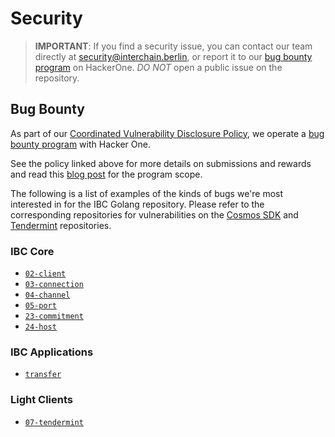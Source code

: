 # Security

> **IMPORTANT**: If you find a security issue, you can contact our team directly at
security@interchain.berlin, or report it to our [bug bounty program](https://hackerone.com/cosmos) on HackerOne. *DO NOT* open a public issue on the repository.

## Bug Bounty

As part of our [Coordinated Vulnerability Disclosure Policy](https://tendermint.com/security), we operate a
[bug bounty program](https://hackerone.com/cosmos) with Hacker One.

See the policy linked above for more details on submissions and rewards and read
this [blog post](https://blog.cosmos.network/bug-bounty-program-for-tendermint-cosmos-833c67693586) for the program scope.

The following is a list of examples of the kinds of bugs we're most interested
in for the IBC Golang repository. Please refer to the corresponding repositories for vulnerabilities on the [Cosmos SDK](https://github.com/cosmos/cosmos-sdk/blob/master/SECURITY.md) and [Tendermint](https://github.com/consideritdone/landslide-tendermint/blob/master/SECURITY.md) repositories.

### IBC Core

- [`02-client`](https://github.com/cosmos/ibc-go/tree/main/modules/core/02-client)
- [`03-connection`](https://github.com/cosmos/ibc-go/tree/main/modules/core/03-connection)
- [`04-channel`](https://github.com/cosmos/ibc-go/tree/main/modules/core/04-channel)
- [`05-port`](https://github.com/cosmos/ibc-go/tree/main/modules/core/05-port)
- [`23-commitment`](https://github.com/cosmos/ibc-go/tree/main/modules/core/23-commitment)
- [`24-host`](https://github.com/cosmos/ibc-go/tree/main/modules/core/24-host)

### IBC Applications

- [`transfer`](https://github.com/cosmos/ibc-go/tree/main/modules/apps/transfer)

### Light Clients

- [`07-tendermint`](https://github.com/cosmos/ibc-go/tree/main/modules/light-clients/07-tendermint)
